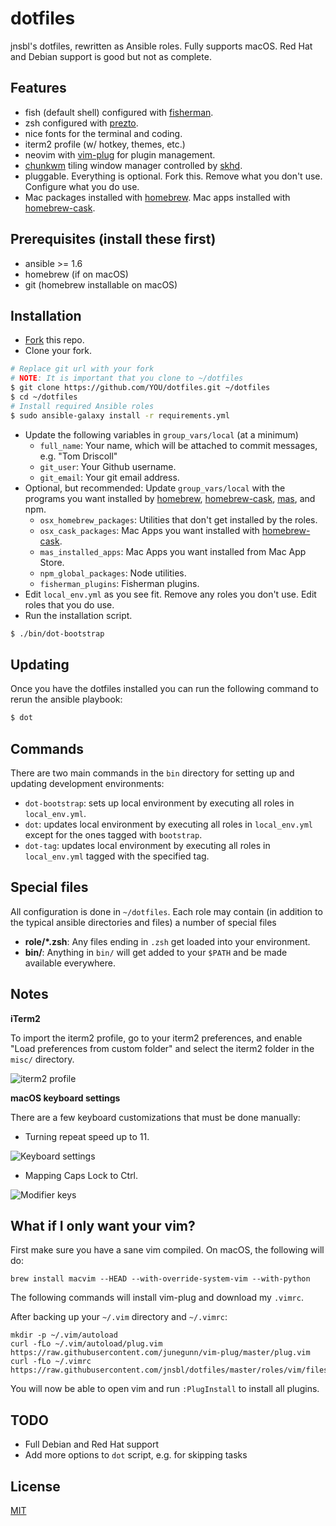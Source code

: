 # dotfiles

jnsbl's dotfiles, rewritten as Ansible roles. Fully supports macOS. Red Hat and Debian support is good but not as complete.

## Features

- fish (default shell) configured with [fisherman](https://github.com/fisherman/fisherman).
- zsh configured with [prezto](https://github.com/sorin-ionescu/prezto).
- nice fonts for the terminal and coding.
- iterm2 profile (w/ hotkey, themes, etc.)
- neovim with [vim-plug](https://github.com/junegunn/vim-plug) for plugin management.
- [chunkwm](https://github.com/koekeishiya/chunkwm) tiling window manager controlled by [skhd](https://github.com/koekeishiya/skhd).
- pluggable. Everything is optional. Fork this. Remove what you don't use. Configure what you do use.
- Mac packages installed with [homebrew][]. Mac apps installed with [homebrew-cask][].

## Prerequisites (install these first)

- ansible >= 1.6
- homebrew (if on macOS)
- git (homebrew installable on macOS)

## Installation

- [Fork](https://github.com/jnsbl/dotfiles/fork) this repo.
- Clone your fork.

```bash
# Replace git url with your fork
# NOTE: It is important that you clone to ~/dotfiles
$ git clone https://github.com/YOU/dotfiles.git ~/dotfiles
$ cd ~/dotfiles
# Install required Ansible roles
$ sudo ansible-galaxy install -r requirements.yml
```

- Update the following variables in `group_vars/local` (at a minimum)
    - `full_name`: Your name, which will be attached to commit messages, e.g. "Tom Driscoll"
    - `git_user`: Your Github username.
    - `git_email`: Your git email address.
- Optional, but recommended: Update `group_vars/local` with the programs you want installed by [homebrew][], [homebrew-cask][], [mas](https://github.com/mas-cli/mas), and npm.
    - `osx_homebrew_packages`:  Utilities that don't get installed by the roles.
    - `osx_cask_packages`: Mac Apps you want installed with [homebrew-cask][].
    - `mas_installed_apps`: Mac Apps you want installed from Mac App Store.
    - `npm_global_packages`: Node utilities.
    - `fisherman_plugins`: Fisherman plugins.
- Edit `local_env.yml` as you see fit. Remove any roles you don't use. Edit roles that you do use.
- Run the installation script.

```bash
$ ./bin/dot-bootstrap
```

## Updating

Once you have the dotfiles installed you can run the following command to rerun the ansible playbook:

```bash
$ dot
```

## Commands

There are two main commands in the `bin` directory for setting up and updating development environments:

- `dot-bootstrap`: sets up local environment by executing all roles in `local_env.yml`.
- `dot`: updates local environment by executing all roles in `local_env.yml` except for the ones tagged with `bootstrap`.
- `dot-tag`: updates local environment by executing all roles in `local_env.yml` tagged with the specified tag.

## Special files

All configuration is done in `~/dotfiles`. Each role may contain (in addition to the typical ansible directories and files) a number of special files

- **role/\*.zsh**: Any files ending in `.zsh` get loaded into your environment.
- **bin/**: Anything in `bin/` will get added to your `$PATH` and be made available everywhere.

## Notes

**iTerm2**

To import the iterm2 profile, go to your iterm2 preferences, and enable "Load preferences from custom folder" and select the iterm2 folder in the `misc/` directory.

![iterm2 profile](https://user-images.githubusercontent.com/2379650/34223487-859f2752-e58d-11e7-8024-9e6af5c1ec4e.png)

**macOS keyboard settings**

There are a few keyboard customizations that must be done manually:

- Turning repeat speed up to 11.

![Keyboard settings](https://user-images.githubusercontent.com/2379650/34223505-91f95072-e58d-11e7-9b36-78aec4203b0d.png)


- Mapping Caps Lock to Ctrl.

![Modifier keys](https://user-images.githubusercontent.com/2379650/34223523-a2c8e4e4-e58d-11e7-9532-d74b95d8408a.png)

## What if I only want your vim?

First make sure you have a sane vim compiled. On macOS, the following will do:

```
brew install macvim --HEAD --with-override-system-vim --with-python
```

The following commands will install vim-plug and download my `.vimrc`.

After backing up your `~/.vim` directory and `~/.vimrc`:

```
mkdir -p ~/.vim/autoload
curl -fLo ~/.vim/autoload/plug.vim https://raw.githubusercontent.com/junegunn/vim-plug/master/plug.vim
curl -fLo ~/.vimrc https://raw.githubusercontent.com/jnsbl/dotfiles/master/roles/vim/files/vimrc
```

You will now be able to open vim and run `:PlugInstall` to install all plugins.

## TODO

- Full Debian and Red Hat support
- Add more options to `dot` script, e.g. for skipping tasks

[homebrew]: http://brew.sh/
[homebrew-cask]: https://github.com/caskroom/homebrew-cask

## License

[MIT](LICENSE)

